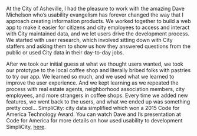At the City of Asheville, I had the pleasure to work with the amazing Dave Michelson who’s usability evangelism has forever changed the way that I approach creating information products. We worked together to build a web app to make it easier for citizens and city employees to access and interact with City maintained data, and we let users drive the development process. We started with user research, which involved sitting down with City staffers and asking them to show us how they answered questions from the public or used City data in their day-to-day jobs.

After we took our initial guess at what we thought users wanted, we took our prototype to the local coffee shop and literally bribed folks with pastries to try our app.  We learned so much, and we used what we learned to improve the user experience. And we kept learning as we repeated the process with real estate agents, neighborhood association members, city employees, and more strangers in coffee shops. Every time we added new features, we went back to the users, and what we ended up was something pretty cool…  SimpliCity: city data simplified which won a 2015 Code for America Technology Award.  You can watch Dave and I’s presentation at Code for America for more details on how used usability to development SimpliCity, [here](https://www.youtube.com/watch?v=3P_98VeTlDs&index=4&list=PL65XgbSILalUbldgqtt8e03hN01L4Z978).
